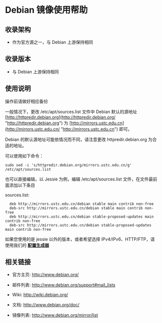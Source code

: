 ---
---

# Debian 镜像使用帮助

## 收录架构

- 作为官方源之一，与 Debian 上游保持相同

## 收录版本

- 与 Debian 上游保持相同

## 使用说明

操作前请做好相应备份

一般情况下，更改 /etc/apt/sources.list 文件中 Debian 默认的源地址 [http://httpredir.debian.org](http://httpredir.debian.org/ "http://httpredir.debian.org") 为 [http://mirrors.ustc.edu.cn](http://mirrors.ustc.edu.cn/ "http://mirrors.ustc.edu.cn") 即可。

Debian 的默认源地址可能依情况而不同，请注意更改 httpredir.debian.org 为合适的地址。

可以使用如下命令：

    sudo sed -i 's/httpredir.debian.org/mirrors.ustc.edu.cn/g' /etc/apt/sources.list

也可以直接编辑，以 Jessie 为例，编辑 /etc/apt/sources.list 文件，在文件最前面添加以下条目

sources.list:

      deb http://mirrors.ustc.edu.cn/debian stable main contrib non-free
      deb-src http://mirrors.ustc.edu.cn/debian stable main contrib non-free
      deb http://mirrors.ustc.edu.cn/debian stable-proposed-updates main contrib non-free
      deb-src http://mirrors.ustc.edu.cn/debian stable-proposed-updates main contrib non-free

如果您使用的是 jessie 以外的版本，或者希望选择 IPv4/IPv6、HTTP/FTP，请使用我们的 **[配置生成器](https://mirrors.ustc.edu.cn/repogen/ "https://mirrors.ustc.edu.cn/repogen/")**

## 相关链接

- 官方主页: <http://www.debian.org/>

- 邮件列表: <http://www.debian.org/support#mail_lists>

- Wiki: <http://wiki.debian.org/>

- 文档: <http://www.debian.org/doc/>

- 镜像列表: <http://www.debian.org/mirror/list>
